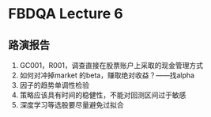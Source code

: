 # FBDQA Lecture 6

## 路演报告

1. GC001，R001，调查直接在股票账户上采取的现金管理方式
2. 如何对冲掉market 的beta，赚取绝对收益？——找alpha
3. 因子的趋势单调性检验
4. 策略应该具有时间的稳健性，不能对回测区间过于敏感
5. 深度学习等选股要尽量避免过拟合
